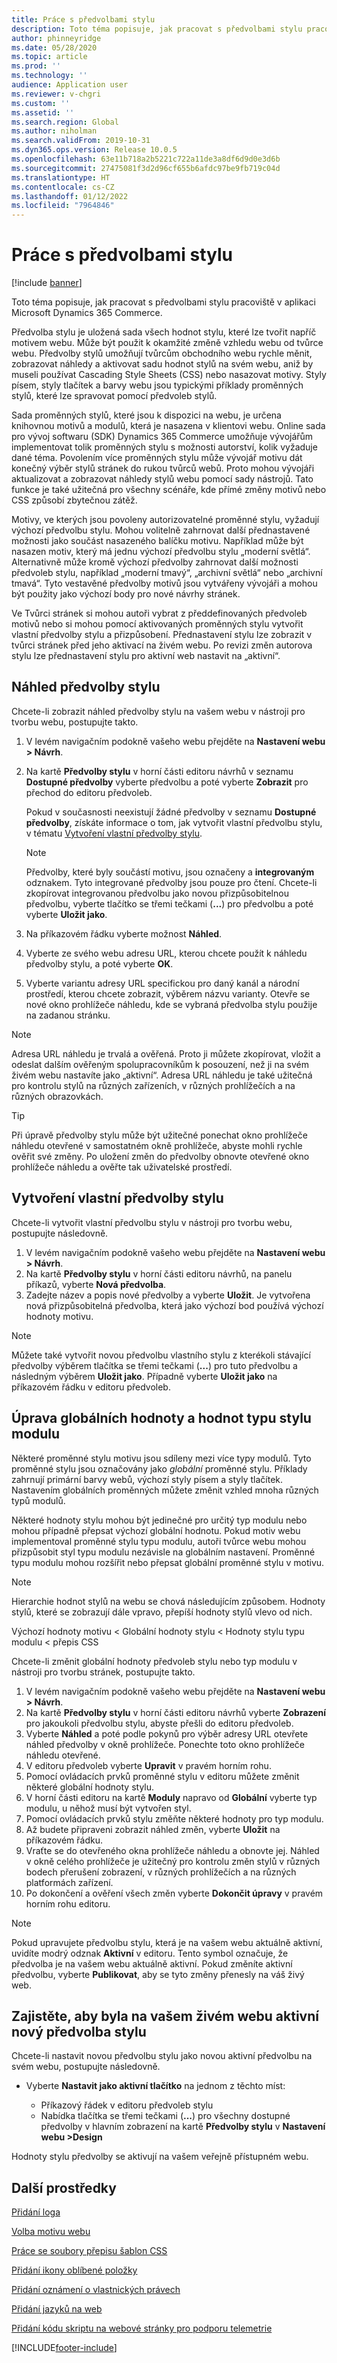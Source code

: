 ```yaml
---
title: Práce s předvolbami stylu
description: Toto téma popisuje, jak pracovat s předvolbami stylu pracoviště v aplikaci Microsoft Dynamics 365 Commerce.
author: phinneyridge
ms.date: 05/28/2020
ms.topic: article
ms.prod: ''
ms.technology: ''
audience: Application user
ms.reviewer: v-chgri
ms.custom: ''
ms.assetid: ''
ms.search.region: Global
ms.author: niholman
ms.search.validFrom: 2019-10-31
ms.dyn365.ops.version: Release 10.0.5
ms.openlocfilehash: 63e11b718a2b5221c722a11de3a8df6d9d0e3d6b
ms.sourcegitcommit: 27475081f3d2d96cf655b6afdc97be9fb719c04d
ms.translationtype: HT
ms.contentlocale: cs-CZ
ms.lasthandoff: 01/12/2022
ms.locfileid: "7964846"
---
```

# <a name="work-with-style-presets"></a>Práce s předvolbami stylu

[!include [banner](includes/banner.md)]

Toto téma popisuje, jak pracovat s předvolbami stylu pracoviště v aplikaci Microsoft Dynamics 365 Commerce.

Předvolba stylu je uložená sada všech hodnot stylu, které lze tvořit napříč motivem webu. Může být použit k okamžité změně vzhledu webu od tvůrce webu. Předvolby stylů umožňují tvůrcům obchodního webu rychle měnit, zobrazovat náhledy a aktivovat sadu hodnot stylů na svém webu, aniž by museli používat Cascading Style Sheets (CSS) nebo nasazovat motivy. Styly písem, styly tlačítek a barvy webu jsou typickými příklady proměnných stylů, které lze spravovat pomocí předvoleb stylů.

Sada proměnných stylů, které jsou k dispozici na webu, je určena knihovnou motivů a modulů, která je nasazena v klientovi webu. Online sada pro vývoj softwaru (SDK) Dynamics 365 Commerce umožňuje vývojářům implementovat tolik proměnných stylu s možnosti autorství, kolik vyžaduje dané téma. Povolením více proměnných stylu může vývojář motivu dát konečný výběr stylů stránek do rukou tvůrců webů. Proto mohou vývojáři aktualizovat a zobrazovat náhledy stylů webu pomocí sady nástrojů. Tato funkce je také užitečná pro všechny scénáře, kde přímé změny motivů nebo CSS způsobí zbytečnou zátěž.

Motivy, ve kterých jsou povoleny autorizovatelné proměnné stylu, vyžadují výchozí předvolbu stylu. Mohou volitelně zahrnovat další přednastavené možnosti jako součást nasazeného balíčku motivu. Například může být nasazen motiv, který má jednu výchozí předvolbu stylu „moderní světlá“. Alternativně může kromě výchozí předvolby zahrnovat další možnosti předvoleb stylu, například „moderní tmavý“, „archivní světlá“ nebo „archivní tmavá“. Tyto vestavěné předvolby motivů jsou vytvářeny vývojáři a mohou být použity jako výchozí body pro nové návrhy stránek.

Ve Tvůrci stránek si mohou autoři vybrat z předdefinovaných předvoleb motivů nebo si mohou pomocí aktivovaných proměnných stylu vytvořit vlastní předvolby stylu a přizpůsobení. Přednastavení stylu lze zobrazit v tvůrci stránek před jeho aktivací na živém webu. Po revizi změn autorova stylu lze přednastavení stylu pro aktivní web nastavit na „aktivní“.

## <a name="preview-a-style-preset"></a>Náhled předvolby stylu

Chcete-li zobrazit náhled předvolby stylu na vašem webu v nástroji pro tvorbu webu, postupujte takto.

1. V levém navigačním podokně vašeho webu přejděte na **Nastavení webu \> Návrh**.
1. Na kartě **Předvolby stylu** v horní části editoru návrhů v seznamu **Dostupné předvolby** vyberte předvolbu a poté vyberte **Zobrazit** pro přechod do editoru předvoleb.

    Pokud v současnosti neexistují žádné předvolby v seznamu **Dostupné předvolby**, získáte informace o tom, jak vytvořit vlastní předvolbu stylu, v tématu [Vytvoření vlastní předvolby stylu](#create-a-custom-style-preset).

    > [!NOTE]
    > Předvolby, které byly součástí motivu, jsou označeny a **integrovaným** odznakem. Tyto integrované předvolby jsou pouze pro čtení. Chcete-li zkopírovat integrovanou předvolbu jako novou přizpůsobitelnou předvolbu, vyberte tlačítko se třemi tečkami (**...**) pro předvolbu a poté vyberte **Uložit jako**.

1. Na příkazovém řádku vyberte možnost **Náhled**.
1. Vyberte ze svého webu adresu URL, kterou chcete použít k náhledu předvolby stylu, a poté vyberte **OK**.
1. Vyberte variantu adresy URL specifickou pro daný kanál a národní prostředí, kterou chcete zobrazit, výběrem názvu varianty. Otevře se nové okno prohlížeče náhledu, kde se vybraná předvolba stylu použije na zadanou stránku.

> [!NOTE]
> Adresa URL náhledu je trvalá a ověřená. Proto ji můžete zkopírovat, vložit a odeslat dalším ověřeným spolupracovníkům k posouzení, než ji na svém živém webu nastavíte jako „aktivní“. Adresa URL náhledu je také užitečná pro kontrolu stylů na různých zařízeních, v různých prohlížečích a na různých obrazovkách.

> [!TIP]
> Při úpravě předvolby stylu může být užitečné ponechat okno prohlížeče náhledu otevřené v samostatném okně prohlížeče, abyste mohli rychle ověřit své změny. Po uložení změn do předvolby obnovte otevřené okno prohlížeče náhledu a ověřte tak uživatelské prostředí.

## <a name="create-a-custom-style-preset"></a>Vytvoření vlastní předvolby stylu

Chcete-li vytvořit vlastní předvolbu stylu v nástroji pro tvorbu webu, postupujte následovně.

1. V levém navigačním podokně vašeho webu přejděte na **Nastavení webu \> Návrh**.
1. Na kartě **Předvolby stylu** v horní části editoru návrhů, na panelu příkazů, vyberte **Nová předvolba**.
1. Zadejte název a popis nové předvolby a vyberte **Uložit**. Je vytvořena nová přizpůsobitelná předvolba, která jako výchozí bod používá výchozí hodnoty motivu.

> [!NOTE]
> Můžete také vytvořit novou předvolbu vlastního stylu z kterékoli stávající předvolby výběrem tlačítka se třemi tečkami (**...**) pro tuto předvolbu a následným výběrem **Uložit jako**. Případně vyberte **Uložit jako** na příkazovém řádku v editoru předvoleb.

## <a name="modify-global-and-module-type-style-values"></a>Úprava globálních hodnoty a hodnot typu stylu modulu

Některé proměnné stylu motivu jsou sdíleny mezi více typy modulů. Tyto proměnné stylu jsou označovány jako *globální* proměnné stylu. Příklady zahrnují primární barvy webů, výchozí styly písem a styly tlačítek. Nastavením globálních proměnných můžete změnit vzhled mnoha různých typů modulů.

Některé hodnoty stylu mohou být jedinečné pro určitý typ modulu nebo mohou případně přepsat výchozí globální hodnotu. Pokud motiv webu implementoval proměnné stylu typu modulu, autoři tvůrce webu mohou přizpůsobit styl typu modulu nezávisle na globálním nastavení. Proměnné typu modulu mohou rozšířit nebo přepsat globální proměnné stylu v motivu.

> [!NOTE]
> Hierarchie hodnot stylů na webu se chová následujícím způsobem. Hodnoty stylů, které se zobrazují dále vpravo, přepíší hodnoty stylů vlevo od nich.
>
> Výchozí hodnoty motivu \< Globální hodnoty stylu \< Hodnoty stylu typu modulu \< přepis CSS

Chcete-li změnit globální hodnoty předvoleb stylu nebo typ modulu v nástroji pro tvorbu stránek, postupujte takto.

1. V levém navigačním podokně vašeho webu přejděte na **Nastavení webu \> Návrh**.
1. Na kartě **Předvolby stylu** v horní části editoru návrhů vyberte **Zobrazení** pro jakoukoli předvolbu stylu, abyste přešli do editoru předvoleb.
1. Vyberte **Náhled** a poté podle pokynů pro výběr adresy URL otevřete náhled předvolby v okně prohlížeče. Ponechte toto okno prohlížeče náhledu otevřené.
1. V editoru předvoleb vyberte **Upravit** v pravém horním rohu.
1. Pomocí ovládacích prvků proměnné stylu v editoru můžete změnit některé globální hodnoty stylu.
1. V horní části editoru na kartě **Moduly** napravo od **Globální** vyberte typ modulu, u něhož musí být vytvořen styl.
1. Pomocí ovládacích prvků stylu změňte některé hodnoty pro typ modulu.
1. Až budete připraveni zobrazit náhled změn, vyberte **Uložit** na příkazovém řádku.
1. Vraťte se do otevřeného okna prohlížeče náhledu a obnovte jej. Náhled v okně celého prohlížeče je užitečný pro kontrolu změn stylů v různých bodech přerušení zobrazení, v různých prohlížečích a na různých platformách zařízení.
1. Po dokončení a ověření všech změn vyberte **Dokončit úpravy** v pravém horním rohu editoru.

> [!NOTE]
> Pokud upravujete předvolbu stylu, která je na vašem webu aktuálně aktivní, uvidíte modrý odznak **Aktivní** v editoru. Tento symbol označuje, že předvolba je na vašem webu aktuálně aktivní. Pokud změníte aktivní předvolbu, vyberte **Publikovat**, aby se tyto změny přenesly na váš živý web.

## <a name="make-a-new-style-preset-active-on-your-live-site"></a>Zajistěte, aby byla na vašem živém webu aktivní nový předvolba stylu

Chcete-li nastavit novou předvolbu stylu jako novou aktivní předvolbu na svém webu, postupujte následovně.

- Vyberte **Nastavit jako aktivní tlačítko** na jednom z těchto míst:

    - Příkazový řádek v editoru předvoleb stylu
    - Nabídka tlačítka se třemi tečkami (**...**) pro všechny dostupné předvolby v hlavním zobrazení na kartě **Předvolby stylu** v **Nastavení webu \>Design**

Hodnoty stylu předvolby se aktivují na vašem veřejně přístupném webu.

## <a name="additional-resources"></a>Další prostředky

[Přidání loga](add-logo.md)

[Volba motivu webu](select-site-theme.md)

[Práce se soubory přepisu šablon CSS](css-override-files.md)

[Přidání ikony oblíbené položky](add-favicon.md)

[Přidání oznámení o vlastnických právech](add-copyright-notice.md)

[Přidání jazyků na web](add-languages-to-site.md)

[Přidání kódu skriptu na webové stránky pro podporu telemetrie](add-telemetry.md)


[!INCLUDE[footer-include](../includes/footer-banner.md)]
